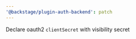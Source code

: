 ```yaml
---
'@backstage/plugin-auth-backend': patch
---
```


Declare oauth2 `clientSecret` with visibility secret
